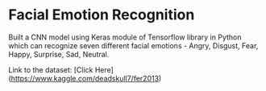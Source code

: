 # Facial Emotion Recognition

Built a CNN model using Keras module of Tensorflow library in Python which can recognize seven different facial emotions - Angry, Disgust, Fear, Happy, Surprise, Sad, Neutral. 

Link to the dataset: [Click Here] (https://www.kaggle.com/deadskull7/fer2013)

